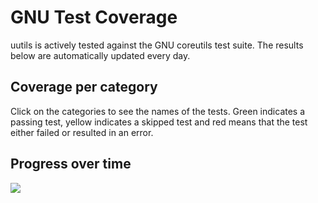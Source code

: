 # GNU Test Coverage

<!-- markdownlint-disable MD033 -->

uutils is actively tested against the GNU coreutils test suite. The results
below are automatically updated every day.

## Coverage per category

Click on the categories to see the names of the tests. Green indicates a passing
test, yellow indicates a skipped test and red means that the test either failed
or resulted in an error.

<link rel="stylesheet" href="test_coverage.css">
<script src="test_coverage.js"></script>

<div id="test-cov"></div>

## Progress over time

<image src="https://github.com/uutils/coreutils-tracking/blob/main/gnu-results.png?raw=true">
